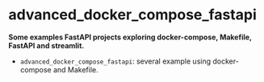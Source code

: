 # advanced_docker_compose_fastapi


**Some examples FastAPI projects exploring docker-compose, Makefile, FastAPI and streamlit.**


- `advanced_docker_compose_fastapi`: several example using docker-compose and Makefile.



